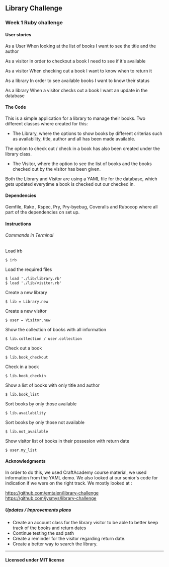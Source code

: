## Library Challenge
### Week 1 Ruby challenge

#### User stories
As a User
When looking at the list of books
I want to see the title and the author

As a visitor
In order to checkout a book
I need to see if it's available

As a visitor
When checking out a book
I want to know when to return it

As a library
In order to see available books
I want to know their status

As a library
When a visitor checks out a book
I want an update in the database

#### The Code

This is a simple application for a library to manage their books. Two different classes where created for this:

- The Library, where the options to show books by different criterias such as availability, title, author and all has been made available.

The option to check out / check in a book has also been created under the library class.

- The Visitor, where the option to see the list of books and the books checked out by the visitor has been given.

Both the Library and Visitor are using a YAML file for the database, which gets updated everytime a book is checked out our checked in.

#### Dependencies

Gemfile, Rake , Rspec, Pry, Pry-byebug, Coveralls and Rubocop where all part of the dependencies on set up.

#### Instructions
###### Commands in Terminal

Load irb
```
$ irb
```

Load the required files
```
$ load './lib/library.rb'
$ load './lib/visitor.rb'
```

Create a new library
```
$ lib = Library.new
```

Create a new visitor
```
$ user = Visitor.new
```

Show the collection of books with all information
```
$ lib.collection / user.collection
```

Check out a book
```
$ lib.book_checkout
```

Check in a book
```
$ lib.book_checkin
```

Show a list of books with only title and author
```
$ lib.book_list
```

Sort books by only those available
```
$ lib.availability
```

Sort books by only those not available
```
$ lib.not_available
```

Show visitor list of books in their possesion with return date
```
$ user.my_list
```

#### Acknowledgments

In order to do this, we used CraftAcademy course material, we used information from the YAML demo. We also looked at our senior's code for indication if we were on the right track. We mostly looked at :

https://github.com/emtalen/library-challenge
https://github.com/jysmys/library-challenge

##### Updates / Improvements plans

- Create an account class for the library visitor to be able to better keep track of the books and return dates
- Continue testing the sad path
- Create a reminder for the visitor regarding return date.
- Create a better way to search the library.


--------------------------------------------------------
#### Licensed under MIT license
